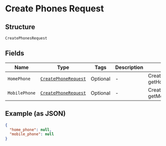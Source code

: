 
# Create Phones Request

## Structure

`CreatePhonesRequest`

## Fields

| Name | Type | Tags | Description | Getter | Setter |
|  --- | --- | --- | --- | --- | --- |
| `HomePhone` | [`CreatePhoneRequest`](/doc/models/create-phone-request.md) | Optional | - | CreatePhoneRequest getHomePhone() | setHomePhone(CreatePhoneRequest homePhone) |
| `MobilePhone` | [`CreatePhoneRequest`](/doc/models/create-phone-request.md) | Optional | - | CreatePhoneRequest getMobilePhone() | setMobilePhone(CreatePhoneRequest mobilePhone) |

## Example (as JSON)

```json
{
  "home_phone": null,
  "mobile_phone": null
}
```

